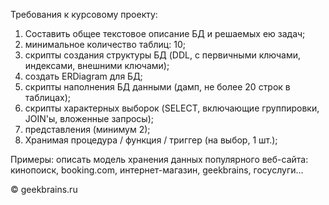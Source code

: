 Требования к курсовому проекту:

1. Составить общее текстовое описание БД и решаемых ею задач;
2. минимальное количество таблиц: 10;
3. скрипты создания структуры БД (DDL, с первичными ключами, индексами, внешними ключами);
4. создать ERDiagram для БД;
5. скрипты наполнения БД данными (дамп, не более 20 строк в таблицах);
6. скрипты характерных выборок (SELECT, включающие группировки, JOIN'ы, вложенные запросы);
7. представления (минимум 2);
8. Хранимая процедура / функция / триггер (на выбор, 1 шт.);

Примеры: описать модель хранения данных популярного веб-сайта: кинопоиск, booking.com, интернет-магазин, geekbrains, госуслуги...




© geekbrains.ru
